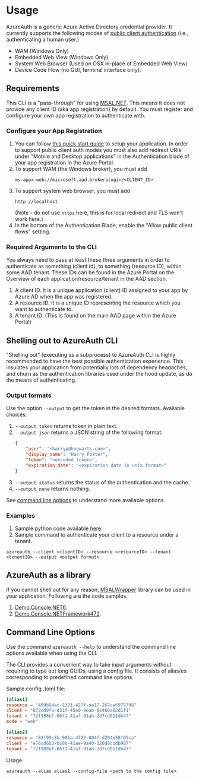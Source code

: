 # Usage
AzureAuth is a generic Azure Active Directory credential provider. It currently supports the following modes of [public client authentication](https://docs.microsoft.com/en-us/azure/active-directory/develop/msal-client-applications) (i.e., authenticating a human user.)
* WAM (Windows Only)
* Embedded Web View (Windows Only)
* System Web Browser (Used on OSX in-place of Embedded Web View)
* Device Code Flow (no GUI, terminal interface only).

## Requirements
This CLI is a "pass-through" for using [MSAL.NET](https://github.com/AzureAD/microsoft-authentication-library-for-dotnet). This means it does not provide any client ID (aka app registration) by default. You must register and configure your own app registration to authenticate with.

### Configure your App Registration
1. You can follow [this quick start guide](https://docs.microsoft.com/en-us/azure/active-directory/develop/quickstart-register-app) to setup your application.
In order to support public client auth modes you must also add redirect URIs under "Mobile and Desktop applications" in the Authentication blade of your app registration in the Azure Portal.
2. To support WAM (the Windows broker), you must add
   ```
   ms-appx-web://microsoft.aad.brokerplugin/<CLIENT_ID>
   ```
3. To support system web browser, you must add
   ```
   http://localhost
   ```
   (Note - do not use `https` here, this is for local redirect and TLS won't work here.)
4. In the bottom of the Authentication Blade, enable the "Allow public client flows" setting.

### Required Arguments to the CLI
You always need to pass at least these three arguments in order to authenticate as something (client id), to something (resource ID), within some AAD tenant. These IDs can be found in the Azure Portal on the Overview of each application/resource/tenant in the AAD section.
1. A client ID. It is a unique application (client) ID assigned to your app by Azure AD when the app was registered.
2. A resource ID. It is a unique ID representing the resource which you want to authenticate to.
3. A tenant ID. (This is found on the main AAD page within the Azure Portal)

## Shelling out to AzureAuth CLI
"Shelling out" (executing as a subprocess) to AzureAuth CLI is highly recommended to have the best possible authentication experience. 
This insulates your application from potentially lots of dependency headaches, and churn as the authentication libraries used under the hood update, as do the means of authenticating.

### Output formats
Use the option `--output` to get the token in the desired formats. Available choices:
1. `--output token` returns token in plain text.
2. `--output json` returns a JSON string of the following format:
    ```json
    {
        "user": "<harryp@hogwarts.com>",
        "display_name": "Harry Potter",
        "token": "<encoded token>",
        "expiration_date": "<expiration date in unix format>"
    }
    ```
3. `--output status` returns the status of the authentication and the cache.
4. `--output none` returns nothing.

See [command line options](#command-line-options) to understand more available options.

### Examples
1. Sample python code available [here](../examples/python/).
2. Sample command to authenticate your client to a resource under a tenant. 

```
azureauth --client <clientID> --resource <resourceID> --tenant <tenantID> --output <output format>
```

## AzureAuth as a library
If you cannot shell out for any reason, [MSALWrapper](../src/MSALWrapper/) library can be used in your application. Following are the code samples.
1. [Demo.Console.NET6](../examples/Demo.Console.NET6/).
2. [Demo.Console.NETFramework472](../examples/Demo.Console.NETFramework472/).

## Command Line Options
Use the command `azureauth --help` to understand the command line options available when using the CLI. 

The CLI provides a convenient way to take input arguments without requiring to type out long GUIDs, using a config file. It consists of alias/es corresponding to predefined command line options.

Sample config .toml file:
```toml
[alias1]
resource = "499b84ac-1321-427f-aa17-267ca6975798"
client = "872cd9fa-d31f-45e0-9eab-6e460a02d1f1"
tenant = "72f988bf-86f1-41af-91ab-2d7cd011db47"
mode = "web"

[alias2]
resource = "83f99c8b-901a-4722-804f-d204e58f05ca"
client = "e76cd6b3-bc0b-41ae-9a40-326d8cbdb987"
tenant = "72f988bf-86f1-41af-91ab-2d7cd011db47"
```

Usage:
```
azureauth --alias alias1 --config-file <path to the config file>
```